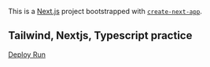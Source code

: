 This is a [Next.js](https://nextjs.org) project bootstrapped with [`create-next-app`](https://nextjs.org/docs/app/api-reference/cli/create-next-app).

## Tailwind, Nextjs, Typescript practice 

[Deploy Run](https://next-tailwind-ts-templates-lfslthpk6-abdelrhmanshehabs-projects.vercel.app/)
